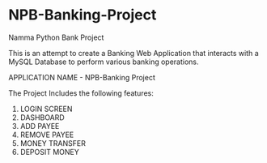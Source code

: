 # NPB-Banking-Project
Namma Python Bank Project

This is an attempt to create a Banking Web Application that interacts with a MySQL Database to perform various banking operations.

APPLICATION NAME - NPB-Banking Project

The Project Includes the following features:

1. LOGIN SCREEN
2. DASHBOARD
3. ADD PAYEE
4. REMOVE PAYEE
5. MONEY TRANSFER
6. DEPOSIT MONEY
